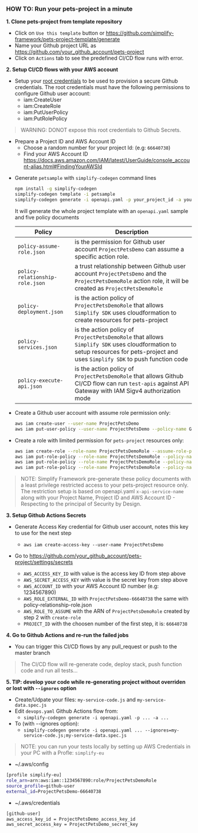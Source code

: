 ### HOW TO: Run your pets-project in a minute

**1. Clone pets-project from template repository**

- Click on `Use this template` button or https://github.com/simplify-framework/pets-project-template/generate
- Name your Github project URL as https://github.com/your_github_account/pets-project
- Click on `Actions` tab to see the predefined CI/CD flow runs with error.

**2. Setup CI/CD flows with your AWS account**

- Setup your [root credentials](https://docs.aws.amazon.com/sdk-for-java/v1/developer-guide/setup-credentials.html) to be used to provision a secure Github credentials. The root credentials must have the following permissions to configure Github user account:
	+ iam:CreateUser
	+ iam:CreateRole
	+ iam:PutUserPolicy
	+ iam:PutRolePolicy
		
> WARNING: DONOT expose this root credentials to Github Secrets.

- Prepare a Project ID and AWS Account ID
	+ Choose a random number for your project Id: (e.g: `66640738`)
	+ Find your AWS Account ID https://docs.aws.amazon.com/IAM/latest/UserGuide/console_account-alias.html#FindingYourAWSId

+ Generate `petsample` with `simplify-codegen` command lines
	```bash
	npm install -g simplify-codegen
	simplify-codegen template -i petsample
	simplify-codegen generate -i openapi.yaml -p your_project_id -a your_aws_account_id
	```

	It will generate the whole project template with an `openapi.yaml` sample and five policy documents

	| Policy | Description |
	|--|--|
	| `policy-assume-role.json` |  is the permission for Github user account `ProjectPetsDemo` can assume a specific action role. |
	| `policy-relationship-role.json` | a trust relationship between Github user account `ProjectPetsDemo` and the `ProjectPetsDemoRole` action role, it will be created as `ProjectPetsDemoRole` |
	| `policy-deployment.json` | is the action policy of `ProjectPetsDemoRole` that allows `Simplify SDK` uses cloudformation to create resources for pets-project |
	| `policy-services.json` | is the action policy of `ProjectPetsDemoRole` that allows `Simplify SDK` uses cloudformation to setup resources for pets-project and uses `Simplify SDK` to push function code |
	| `policy-execute-api.json` | is the action policy of `ProjectPetsDemoRole` that allows Github CI/CD flow can run `test-apis` against API Gateway with IAM Sigv4 authorization mode |

+ Create a Github user account with assume role permission only:
	```bash
	aws iam create-user --user-name ProjectPetsDemo
	aws iam put-user-policy --user-name ProjectPetsDemo --policy-name GithubUserAccessRole --policy-document policy-assume-role.json
	```

+ Create a role with limited permission for `pets-project` resources only:
	```bash
	aws iam create-role --role-name ProjectPetsDemoRole --assume-role-policy-document policy-relationship-role.json
	aws iam put-role-policy --role-name ProjectPetsDemoRole --policy-name ProjectPetsDemoRolePolicy --policy-document policy-deployment.json
	aws iam put-role-policy --role-name ProjectPetsDemoRole --policy-name ProjectPetsDemoRolePolicy --policy-document policy-services.json
	aws iam put-role-policy --role-name ProjectPetsDemoRole --policy-name ProjectPetsDemoRolePolicy --policy-document policy-execute-api.json
	```
	
> NOTE: Simplify Framework pre-generate these policy documents with a least privilege restricted access to your pets-project resource only. The restriction setup is based on openapi.yaml `x-api-service-name` along with your Project Name, Project ID and AWS Account ID - Respecting to the principal of Security by Design.

**3. Setup Github Actions Secrets**

+ Generate Access Key credential for Github user account, notes this key to use for the next step

	+  `aws iam create-access-key --user-name ProjectPetsDemo`
	
+ Go to https://github.com/your_github_account/pets-project/settings/secrets

	+  `AWS_ACCESS_KEY_ID` with value is the access key ID from step above
	+  `AWS_SECRET_ACCESS_KEY` with value is the secret key from step above
	+  `AWS_ACCOUNT_ID` with your AWS Account ID number (e.g: 1234567890)
	+  `AWS_ROLE_EXTERNAL_ID` with `ProjectPetsDemo-66640738` the same with policy-relationship-role.json
	+  `AWS_ROLE_TO_ASSUME` with the ARN of `ProjectPetsDemoRole` created by step 2 with `create-role`
	+  `PROJECT_ID` with the choosen number of the first step, it is: `66640738`

**4. Go to Github Actions and re-run the failed jobs**

+ You can trigger this CI/CD flows by any pull_request or push to the master branch

> The CI/CD flow will re-generate code, deploy stack, push function code and run all tests...

**5. TIP: develop your code while re-generating project without overriden or lost with `--ignores` option**

  + Create/Udpate your files: `my-service-code.js` and `my-service-data.spec.js`
  + Edit `devops.yaml` Github Actions flow from:
    - `simplify-codegen generate -i openapi.yaml -p ... -a ...`
  + To (with --ignores option):
    - `simplify-codegen generate -i openapi.yaml ... --ignores=my-service-code.js;my-service-data.spec.js`
  
> NOTE: you can run your tests locally by setting up AWS Credentials in your PC with a Profle: `simplify-eu`

  + ~/.aws/config
  ```bash
  [profile simplify-eu]
  role_arn=arn:aws:iam::1234567890:role/ProjectPetsDemoRole
  source_profile=github-user
  external_id=ProjectPetsDemo-66640738
  ```

  + ~/.aws/credentials
  ```bash
  [github-user]
  aws_access_key_id = ProjectPetsDemo_access_key_id
  aws_secret_access_key = ProjectPetsDemo_secret_key
  ```